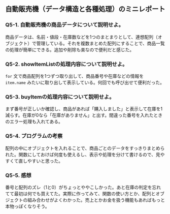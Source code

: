 ## 自動販売機（データ構造と各種処理）のミニレポート

### Q5-1. 自動販売機の商品データについて説明せよ。
商品データは、名前・値段・在庫数などを1つのまとまりとして、連想配列（オブジェクト）で管理している。それを複数まとめた配列にすることで、商品一覧の処理が簡単にできる。追加や削除も楽なので便利だと感じた。

### Q5-2. showItemListの処理内容について説明せよ。
`for` 文で商品配列を1つずつ取り出して、商品番号や在庫などの情報を `item.name` みたいに取り出して表示している。何回でも呼び出せて便利だった。

### Q5-3. buyItemの処理内容について説明せよ。
まず番号が正しいか確認し、商品があれば「購入しました」と表示して在庫を1減らす。在庫が0なら「在庫がありません」と出す。間違った番号を入れたときのエラー処理も入れてある。

### Q5-4. プログラムの考察
配列の中にオブジェクトを入れることで、商品ごとのデータをすっきりまとめられた。関数にしておけば何度も使えるし、表示や処理を分けて書けるので、見やすくて直しやすいと思った。

### Q5-5. 感想
番号と配列のズレ（1と0）がちょっとややこしかった。あと在庫の判定を忘れてて最初は何でも買えてた。実際に作ってみて、関数の使い方とか、配列とオブジェクトの組み合わせがよくわかった。売上とかお金を扱う機能もあればもっと本物っぽくなりそう。
